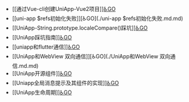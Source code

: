 - [[通过Vue-cli创建UniApp-Vue2项目]][♿GO](./通过Vue-cli创建UniApp-Vue2项目.md.md)
- [[uni-app $refs初始化失败]][♿GO](./uni-app $refs初始化失败.md.md)
- [[UniApp-String.prototype.localeCompare()踩坑]][♿GO](./UniApp-String.prototype.localeCompare()踩坑.md.md)
- [[UniApp踩坑指南]][♿GO](./UniApp踩坑指南.md.md)
- [[uniapp和flutter通信]][♿GO](./uniapp和flutter通信.md.md)
- [[UniApp和WebView 双向通信]][♿GO](./UniApp和WebView 双向通信.md.md)
- [[UniApp开源组件]][♿GO](./UniApp开源组件.md.md)
- [[Uniapp全局消息提示及其组件的实现]][♿GO](./Uniapp全局消息提示及其组件的实现.md.md)
- [[UniApp生命周期]][♿GO](./UniApp生命周期.md.md)
